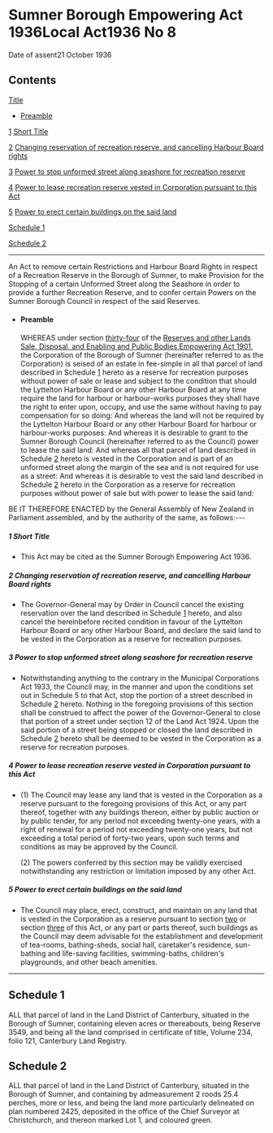 # Sumner Borough Empowering Act 1936Local Act1936 No 8

Date of assent21 October 1936

## Contents

[Title][0]
    
*   [Preamble][1]

[1][2] [Short Title][2]

[2][3] [Changing reservation of recreation reserve, and cancelling Harbour Board rights][3]

[3][4] [Power to stop unformed street along seashore for recreation reserve][4]

[4][5] [Power to lease recreation reserve vested in Corporation pursuant to this Act][5]

[5][6] [Power to erect certain buildings on the said land][6]

[Schedule 1][7]  
[][7]

[Schedule 2][8]  
[][8]

---

An Act to remove certain Restrictions and Harbour Board Rights in respect of a Recreation Reserve in the Borough of Sumner, to make Provision for the Stopping of a certain Unformed Street along the Seashore in order to provide a further Recreation Reserve, and to confer certain Powers on the Sumner Borough Council in respect of the said Reserves.
    
*   #### Preamble
    
    WHEREAS under section [thirty-four][9] of the [Reserves and other Lands Sale, Disposal, and Enabling and Public Bodies Empowering Act 1901][10], the Corporation of the Borough of Sumner (hereinafter referred to as the Corporation) is seised of an estate in fee-simple in all that parcel of land described in Schedule [1][7] hereto as a reserve for recreation purposes without power of sale or lease and subject to the condition that should the Lyttelton Harbour Board or any other Harbour Board at any time require the land for harbour or harbour-works purposes they shall have the right to enter upon, occupy, and use the same without having to pay compensation for so doing: And whereas the land will not be required by the Lyttelton Harbour Board or any other Harbour Board for harbour or harbour-works purposes: And whereas it is desirable to grant to the Sumner Borough Council (hereinafter referred to as the Council) power to lease the said land: And whereas all that parcel of land described in Schedule [2][8] hereto is vested in the Corporation and is part of an unformed street along the margin of the sea and is not required for use as a street: And whereas it is desirable to vest the said land described in Schedule [2][8] hereto in the Corporation as a reserve for recreation purposes without power of sale but with power to lease the said land:

BE IT THEREFORE ENACTED by the General Assembly of New Zealand in Parliament assembled, and by the authority of the same, as follows:---

##### 1 Short Title
    
*   This Act may be cited as the Sumner Borough Empowering Act 1936\.

##### 2 Changing reservation of recreation reserve, and cancelling Harbour Board rights
    
*   The Governor-General may by Order in Council cancel the existing reservation over the land described in Schedule [1][7] hereto, and also cancel the hereinbefore recited condition in favour of the Lyttelton Harbour Board or any other Harbour Board, and declare the said land to be vested in the Corporation as a reserve for recreation purposes.

##### 3 Power to stop unformed street along seashore for recreation reserve
    
*   Notwithstanding anything to the contrary in the Municipal Corporations Act 1933, the Council may, in the manner and upon the conditions set out in Schedule 5 to that Act, stop the portion of a street described in Schedule [2][8] hereto. Nothing in the foregoing provisions of this section shall be construed to affect the power of the Governor-General to close that portion of a street under section 12 of the Land Act 1924\. Upon the said portion of a street being stopped or closed the land described in Schedule [2][8] hereto shall be deemed to be vested in the Corporation as a reserve for recreation purposes.

##### 4 Power to lease recreation reserve vested in Corporation pursuant to this Act
    
*   (1) The Council may lease any land that is vested in the Corporation as a reserve pursuant to the foregoing provisions of this Act, or any part thereof, together with any buildings thereon, either by public auction or by public tender, for any period not exceeding twenty-one years, with a right of renewal for a period not exceeding twenty-one years, but not exceeding a total period of forty-two years, upon such terms and conditions as may be approved by the Council.
    
    (2) The powers conferred by this section may be validly exercised notwithstanding any restriction or limitation imposed by any other Act.

##### 5 Power to erect certain buildings on the said land
    
*   The Council may place, erect, construct, and maintain on any land that is vested in the Corporation as a reserve pursuant to section [two][3] or section [three][4] of this Act, or any part or parts thereof, such buildings as the Council may deem advisable for the establishment and development of tea-rooms, bathing-sheds, social hall, caretaker's residence, sun-bathing and life-saving facilities, swimming-baths, children's playgrounds, and other beach amenities.

---

## Schedule 1

ALL that parcel of land in the Land District of Canterbury, situated in the Borough of Sumner, containing eleven acres or thereabouts, being Reserve 3549, and being all the land comprised in certificate of title, Volume 234, folio 121, Canterbury Land Registry.

## Schedule 2

ALL that parcel of land in the Land District of Canterbury, situated in the Borough of Sumner, and containing by admeasurement 2 roods 25.4 perches, more or less, and being the land more particularly delineated on plan numbered 2425, deposited in the office of the Chief Surveyor at Christchurch, and thereon marked Lot 1, and coloured green.

[0]: http://www.legislation.govt.nz/act/local/1936/0008/latest/whole.html#DLM49876
[1]: http://www.legislation.govt.nz/act/local/1936/0008/latest/whole.html#DLM49877
[2]: http://www.legislation.govt.nz/act/local/1936/0008/latest/whole.html#DLM49880
[3]: http://www.legislation.govt.nz/act/local/1936/0008/latest/whole.html#DLM49881
[4]: http://www.legislation.govt.nz/act/local/1936/0008/latest/whole.html#DLM49882
[5]: http://www.legislation.govt.nz/act/local/1936/0008/latest/whole.html#DLM49883
[6]: http://www.legislation.govt.nz/act/local/1936/0008/latest/whole.html#DLM49884
[7]: http://www.legislation.govt.nz/act/local/1936/0008/latest/whole.html#DLM49885
[8]: http://www.legislation.govt.nz/act/local/1936/0008/latest/whole.html#DLM49886
[9]: http://www.legislation.govt.nz/act/local/1936/0008/latest/link.aspx?id=DLM134891
[10]: http://www.legislation.govt.nz/act/local/1936/0008/latest/link.aspx?id=DLM134832